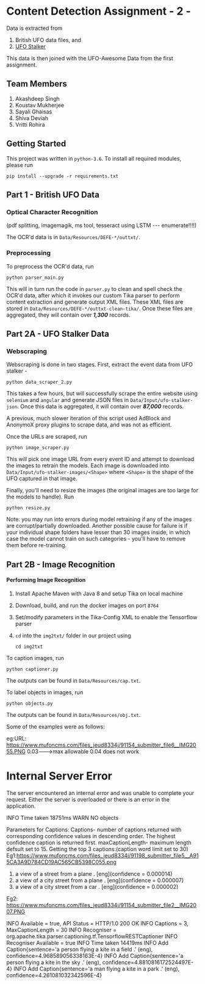 # Content Detection Assignment - 2 - 

Data is extracted from 
1. British UFO data files, and 
2. [UFO Stalker](http://www.ufostalker.com)

This data is then joined with the UFO-Awesome Data from the first assignment. 



## Team Members

1.  Akashdeep Singh
2.  Koustav Mukherjee
3.  Sayali Ghaisas
4.  Shiva Deviah
5.  Vritti Rohira

## Getting Started

This project was written in `python-3.6`. To install all required modules, please run

    pip install --upgrade -r requirements.txt 
    

## Part 1 - British UFO Data

### Optical Character Recognition

(pdf splitting, imagemagik, ms tool, tesseract using LSTM --- enumerate!!!!)

The OCR'd data is in `Data/Resources/DEFE-*/outtxt/`.


### Preprocessing

To preprocess the OCR'd data, run

    python parser_main.py

This will in turn run the code in `parser.py` to clean and spell check the OCR'd data, after which it invokes our custom Tika parser to perform content extraction and generate output XML files. These XML files are stored in `Data/Resources/DEFE-*/outtxt-clean-tika/`. Once these files are aggregated, they will contain over **_1,300_** records.


## Part 2A - UFO Stalker Data

### Webscraping

Webscraping is done in two stages. First, extract the event data from UFO stalker - 

    python data_scraper_2.py
    
This takes a few hours, but will successfully scrape the entire website using `selenium` and `angular` and generate JSON files in `Data/Input/ufo-stalker-json`. Once this data is aggregated, it will contain over **_87,000_** records.

A previous, much slower iteration of this script used AdBlock and AnonymoX proxy plugins to scrape data, and was not as efficient. 

Once the URLs are scraped, run 

    python image_scraper.py
    

This will pick one image URL from every event ID and attempt to download the images to retrain the models. Each image is downloaded into `Data/Input/ufo-stalker-images/<Shape>` where `<Shape>` is the shape of the UFO captured in that image.  

Finally, you'll need to resize the images (the original images are too large for the models to handle). Run

    python resize.py
    
Note: you may run into errors during model retraining if any of the images are corrupt/partially downloaded. Another possible cause for failure is if your individual shape folders have lesser than 30 images inside, in which case the model cannot train on such categories - you'll have to remove them before re-training. 

## Part 2B - Image Recognition

#### Performing Image Recognition

1. Install Apache Maven with Java 8 and setup Tika on local machine
2. Download, build, and run the docker images on port `8764`
3. Set/modify parameters in the Tika-Config XML to enable the Tensorflow parser
4. `cd` into the `img2txt/` folder in our project using
   
       cd img2txt
       
To caption images, run

    python captioner.py
    
The outputs can be found in `Data/Resources/cap.txt`.

To label objects in images, run

    python objects.py  

The outputs can be found in `Data/Resources/obj.txt`.

Some of the examples were as follows:

eg:URL: https://www.mufoncms.com/files_jeud8334j/91154_submitter_file6__IMG2055.PNG
0.03--->max allowable
0.04 does not work
<title>500 Internal Server Error</title>
<h1>Internal Server Error</h1>
<p>The server encountered an internal error and was unable to complete your request.  Either the server is overloaded or there is an error in the application.</p>

INFO  Time taken 18751ms
WARN  NO objects

 Parameters for Captions:
Captions- number of captions returned with corresponding confidence values in descending order. The highest confidence caption is returned first.
maxCaptionLength- maximum length defsult set to 15.
Getting the top 3 captions:(caption word limit set to 30)
Eg1:https://www.mufoncms.com/files_jeud8334j/91198_submitter_file5__A915CA3A9D784CD19AC565CB5398C055.png

</head>
<body><ol id="captions">    <li id="0"> a view of a street from a plane . [eng](confidence = 0.000014)</li>
    <li id="1"> a view of a city street from a plane . [eng](confidence = 0.000007)</li>
    <li id="2"> a view of a city street from a car . [eng](confidence = 0.000002)</li>
</ol>
</body></html>

Eg2: https://www.mufoncms.com/files_jeud8334j/91154_submitter_file2__IMG2007.PNG


INFO  Available = true, API Status = HTTP/1.0 200 OK
INFO  Captions = 3, MaxCaptionLength = 30
INFO  Recogniser = org.apache.tika.parser.captioning.tf.TensorflowRESTCaptioner
INFO  Recogniser Available = true
INFO  Time taken 14419ms
INFO  Add Caption{sentence='a person flying a kite in a field .' (eng), confidence=4.968589056338163E-4}
INFO  Add Caption{sentence='a person flying a kite in the sky .' (eng), confidence=4.8810816172524497E-4}
INFO  Add Caption{sentence='a man flying a kite in a park .' (eng), confidence=4.261081032342596E-4}
<?xml version="1.0" encoding="UTF-8"?><html xmlns="http://www.w3.org/1999/xhtml">
<head>
<meta name="org.apache.tika.parser.recognition.object.rec.impl" content="org.apache.tika.parser.captioning.tf.TensorflowRESTCaptioner"/>
<meta name="X-Parsed-By" content="org.apache.tika.parser.CompositeParser"/>
<meta name="X-Parsed-By" content="org.apache.tika.parser.recognition.ObjectRecognitionParser"/>
<meta name="resourceName" content="91154_submitter_file2__IMG2007.PNG"/>
<meta name="Content-Length" content="139385"/>
<meta name="CAPTION" content="a person flying a kite in a field . (0.00050)"/>
<meta name="CAPTION" content="a person flying a kite in the sky . (0.00049)"/>
<meta name="CAPTION" content="a man flying a kite in a park . (0.00043)"/>
<meta name="Content-Type" content="image/jpeg"/>
<title/>
</head>
<body><ol id="captions">    <li id="0"> a person flying a kite in a field . [eng](confidence = 0.000497)</li>
    <li id="1"> a person flying a kite in the sky . [eng](confidence = 0.000488)</li>
    <li id="2"> a man flying a kite in a park . [eng](confidence = 0.000426)</li>
</ol>




## Part 3 - Dataset Joining

Before getting to this part, please ensure that the scripts in Part 1 and Part 2 have successfully run and generated their output.

The command

    python aggregator.py

Will preprocess and join all the intermediate datasets (UFO Stalker data, British UFO data, and UFO Awesome data) and output `Data/ufo_awesome_v2.csv`.

## Part 4 - Tika NER 
We have used Stanford CORE NLP to get the best NER Results from our UFO Data Set. A new column "ner" has been added to the data set and they correspond to all the named entities found in the description column. The following command can be executed to generate the "ner" columns.
	java -classpath NERRecognizerUFO.jar;commons-csv-1.4.jar;tika-app-2.0.0-SNAPSHOT.jar;tika-ner-corenlp-addon-1.0-SNAPSHOT-jar-with-dependencies.jar NERRecognizerCustom <path_to_ufo_awesome_v2.csv> <output_path_ufo_awesome_v2_ner.csv>

The tika-ner folder contains the required jars (tika-app and tika-core-nlp) in the target folder. They have been built from the source and would be required for performing named entity recognition on the UFO Data Set. The open nlp models have also been added on to the repository under - org\apache\tika\parser\ner\opennlp.
Two batch files have been addded to run NER on http://people.apache.org/committer-index.html (OpenNLP + TIKA) and http://www.hawking.org.uk (CoreNLP + Tika) and the outputs are being written in two files - ner_core_nlp_output.txt and ner_open_nlp_output.txt. The batch files can be executed directly to see the results and it doesn't require and other dependency to be downloaded separately.
